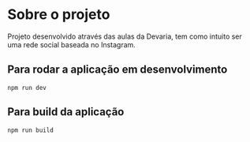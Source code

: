 
# Sobre o projeto

Projeto desenvolvido através das aulas da Devaria, tem como intuito ser uma rede social baseada no Instagram.

## Para rodar a aplicação em desenvolvimento

```
npm run dev
```

## Para build da aplicação

```
npm run build
```



